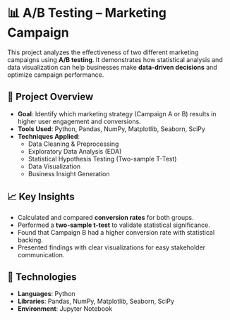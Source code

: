 # 📊 A/B Testing – Marketing Campaign

This project analyzes the effectiveness of two different marketing campaigns using **A/B testing**. It demonstrates how statistical analysis and data visualization can help businesses make **data-driven decisions** and optimize campaign performance.

## 🚀 Project Overview

- **Goal**: Identify which marketing strategy (Campaign A or B) results in higher user engagement and conversions.
- **Tools Used**: Python, Pandas, NumPy, Matplotlib, Seaborn, SciPy
- **Techniques Applied**:
  - Data Cleaning & Preprocessing
  - Exploratory Data Analysis (EDA)
  - Statistical Hypothesis Testing (Two-sample T-Test)
  - Data Visualization
  - Business Insight Generation

## 📈 Key Insights

- Calculated and compared **conversion rates** for both groups.
- Performed a **two-sample t-test** to validate statistical significance.
- Found that Campaign B had a higher conversion rate with statistical backing.
- Presented findings with clear visualizations for easy stakeholder communication.

## 🧰 Technologies

- **Languages**: Python
- **Libraries**: Pandas, NumPy, Matplotlib, Seaborn, SciPy
- **Environment**: Jupyter Notebook


